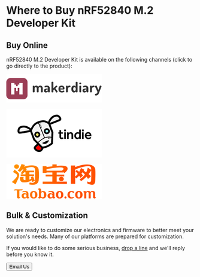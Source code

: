 # Where to Buy nRF52840 M.2 Developer Kit

## Buy Online

nRF52840 M.2 Developer Kit is available on the following channels (click to go directly to the product):

[![makerdiary store](assets/images/makerdiary-store-logo.png)](https://store.makerdiary.com/products/nrf52840-m2-developer-kit)

[![Tindie](assets/images/tindie-logo.png)](https://www.tindie.com/products/zelin/nrf52840-m2-developer-kit/)

[![Taobao](assets/images/taobao-logo.png)](https://zaowubang.taobao.com)

## Bulk & Customization

We are ready to customize our electronics and firmware to better meet your solution's needs. Many of our platforms are prepared for customization.

If you would like to do some serious business, [drop a line](mailto:zelin@makerdiary.com) and we'll reply before you know it.

<a href="mailto:zelin@makerdiary.com"><button data-md-color-primary="red-bud"><i class="fa fa-envelope"></i> Email Us</button></a>